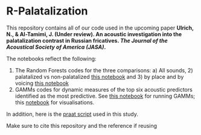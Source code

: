 # R-Palatalization

This repository contains all of our code used in the upcoming paper **Ulrich, N., & Al-Tamimi, J. (Under review). An acoustic investigation into the palatalization contrast in Russian fricatives. *The Journal of the Acoustical Society of America (JASA)*.**

The notebooks reflect the following:

1. The Random Forests codes for the three comparisons: a) All sounds, 2) palatalized vs non-palatalized [this notebook](https://jalalal-tamimi.github.io/R-Palatalization/Palatalisation_RF_Short.nb.html) and 3) by place and by voicing [this notebook](https://jalalal-tamimi.github.io/R-Palatalization/Palatalisation_RF_binary.nb.html)
2. GAMMs codes for dynamic measures of the top six acoustic predictors identified as the most predictive. See [this notebook](https://jalalal-tamimi.github.io/R-Palatalization/Palatalisation_GAMMs.nb.html) for running GAMMs; this [notebook](https://jalalal-tamimi.github.io/R-Palatalization/Palatalisation_GAMMs_Visualisations.nb.html) for visualisations.

In addition, here is the [praat script](https://jalalal-tamimi.github.io/R-Palatalization/duration10ms_new.praat) used in this study. 

Make sure to cite this repository and the reference if reusing
